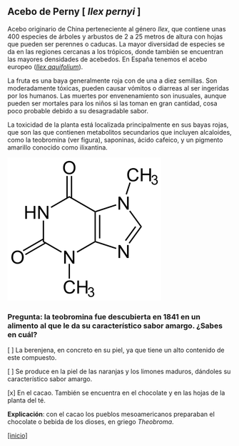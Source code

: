 
## Acebo de Perny [ *Ilex pernyi* ]

Acebo originario de China perteneciente al género *Ilex*, que contiene unas 400 especies de árboles y arbustos de 2 a 25 metros de altura con hojas que pueden ser perennes o caducas. La mayor diversidad de especies se da en las regiones cercanas a los trópicos, donde también se encuentran las mayores densidades de acebedos. En España tenemos el acebo europeo ([*Ilex aquifolium*](https://www.arbolapp.es/especies/ficha/ilex-aquifolium/)). 

La fruta es una baya generalmente roja con de una a diez semillas. Son moderadamente tóxicas, pueden causar vómitos o diarreas al ser ingeridas por los humanos. Las muertes por envenenamiento son inusuales, aunque pueden ser mortales para los niños si las toman en gran cantidad, cosa poco probable debido a su desagradable sabor. 

La toxicidad de la planta está localizada principalmente en sus bayas rojas, que son las que contienen metabolitos secundarios que incluyen alcaloides, como la teobromina (ver figura), saponinas, ácido cafeico, y un pigmento amarillo conocido como ilixantina.

![](./pics/teobromina.png)


### Pregunta: la teobromina fue descubierta en 1841 en un alimento al que le da su característico sabor amargo. ¿Sabes en cuál?

 [ ] La berenjena, en concreto en su piel, ya que tiene un alto contenido de este compuesto.

 [ ] Se produce en la piel de las naranjas y los limones maduros, dándoles su característico sabor amargo.

 [x]  En el cacao. También se encuentra en el chocolate y en las hojas de la planta del té.  

**Explicación**: con el cacao los pueblos mesoamericanos preparaban el chocolate o bebida de los dioses, en griego *Theobroma*.

[[inicio]](https://eead-csic-compbio.github.io/plantoquimica)
